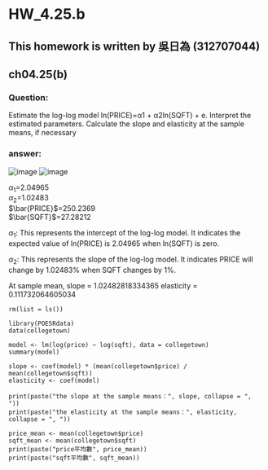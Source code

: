# HW_4.25.b

## This homework is written by 吳日為 (312707044)

## ch04.25(b)

### **Question:**

Estimate the log-log model ln(PRICE)=α1 + α2ln(SQFT) + e. Interpret the estimated parameters.
Calculate the slope and elasticity at the sample means, if necessary

### **answer:**

![image](https://github.com/HWTeng-Course/202402-Financial-Econometrics/assets/162611288/36e39547-946a-4eaf-b1ea-e908a229d2ce)
![image](https://github.com/HWTeng-Course/202402-Financial-Econometrics/assets/162611288/ef2faf07-9292-492e-b42f-72bec70f0613)




$\alpha_1$=2.04965<br>
$\alpha_2$=1.02483<br>
$\bar{PRICE}$=250.2369<br>
$\bar{SQFT}$=27.28212<br>

$\alpha_1$: This represents the intercept of the log-log model. It indicates the expected value of ln(PRICE) is 2.04965 when ln(SQFT) is zero.

$\alpha_2$: This represents the slope of the log-log model. It indicates  PRICE will change by 1.02483% when SQFT changes by 1%.

At sample mean, slope = 1.02482818334365 elasticity = 0.111732064605034


```{r setup, include=FALSE}
rm(list = ls())

library(POE5Rdata)
data(collegetown)

model <- lm(log(price) ~ log(sqft), data = collegetown)
summary(model)

slope <- coef(model) * (mean(collegetown$price) / mean(collegetown$sqft))
elasticity <- coef(model)

print(paste("the slope at the sample means：", slope, collapse = ", "))
print(paste("the elasticity at the sample means：", elasticity, collapse = ", "))

price_mean <- mean(collegetown$price)
sqft_mean <- mean(collegetown$sqft)
print(paste("price平均數", price_mean))
print(paste("sqft平均數", sqft_mean))

```

